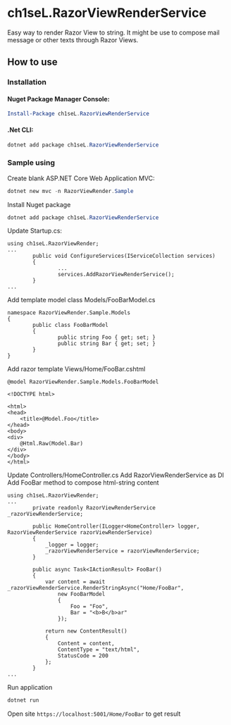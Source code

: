 # ch1seL.RazorViewRenderService

Easy way to render Razor View to string.
It might be use to compose mail message or other texts through Razor Views.

## How to use

### Installation

#### Nuget Package Manager Console:

```powershell
Install-Package ch1seL.RazorViewRenderService
```

#### .Net CLI:
```powershell
dotnet add package ch1seL.RazorViewRenderService
```


### Sample using

Create blank ASP.NET Core Web Application MVC:
```powershell 
dotnet new mvc -n RazorViewRender.Sample
```
Install Nuget package
```powershell
dotnet add package ch1seL.RazorViewRenderService
```

Update Startup.cs:
```
using ch1seL.RazorViewRender;
...
        public void ConfigureServices(IServiceCollection services)
        {
                ...
                services.AddRazorViewRenderService();          
        }
...
```

Add template model class Models/FooBarModel.cs
```
namespace RazorViewRender.Sample.Models
{
        public class FooBarModel
        {
                public string Foo { get; set; }
                public string Bar { get; set; }
        }
}
```

Add razor template Views/Home/FooBar.cshtml
```
@model RazorViewRender.Sample.Models.FooBarModel

<!DOCTYPE html>

<html>
<head>
    <title>@Model.Foo</title>
</head>
<body>
<div>
    @Html.Raw(Model.Bar)
</div>
</body>
</html>
```

Update Controllers/HomeController.cs
Add RazorViewRenderService as DI
Add FooBar method to compose html-string content
```
using ch1seL.RazorViewRender;
...
        private readonly RazorViewRenderService _razorViewRenderService;

        public HomeController(ILogger<HomeController> logger, RazorViewRenderService razorViewRenderService)
        {
            _logger = logger;
            _razorViewRenderService = razorViewRenderService;
        }

        public async Task<IActionResult> FooBar()
        {
            var content = await _razorViewRenderService.RenderStringAsync("Home/FooBar",
                new FooBarModel
                {
                    Foo = "Foo", 
                    Bar = "<b>B</b>ar"
                });

            return new ContentResult()
            {
                Content = content,
                ContentType = "text/html",
                StatusCode = 200
            };
        }     
...   
```

Run application
```powershell
dotnet run 
```

Open site `https://localhost:5001/Home/FooBar` to get result
